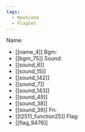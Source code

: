```yaml
---
tags:
  - NewScene
  - FlagSet
---
```

Name:
- [[name_4]]
Bgm:
- [[bgm_75]]
Sound:
- [[sound_6]]
- [[sound_15]]
- [[sound_142]]
- [[sound_7]]
- [[sound_143]]
- [[sound_49]]
- [[sound_38]]
- [[sound_39]]
Fn:
- [[t2511_function25]]
Flag:
- [[flag_9476]]
